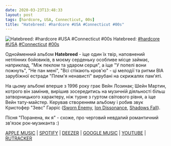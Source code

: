 ```yaml
---
date: 2020-03-23T13:48:33
layout: post
tags: [hardcore, USA, Connecticut, 00s]
title: "Hatebreed: #hardcore #USA #Connecticut #00s"
---
```

![Hatebreed: #hardcore #USA #Connecticut #00s](https://res.cloudinary.com/vast-space-unexplored/image/upload/photos/photo_924_23-03-2020_13-48-33.jpg)
Hatebreed: [#hardcore](/tags/#hardcore) [#USA](/tags/#USA) [#Connecticut](/tags/#Connecticut) [#00s](/tags/#00s)

Однойменний альбом **Hatebreed** - іще один їх твір, наповнений нетлінних бойовиків, в моєму серденьку особливе місце займає, наприклад, &quot;Між пеклом та ударом серця&quot;, а іще &quot;У попелі вони пожнуть&quot;, &quot;Не пан мені&quot;, &quot;Всі стікають кров&#39;ю&quot; - ці мелодії та ритми ВІА зарубіжної естради &quot;Плем&#39;я ненависті&quot; вирубані на скрижалях пам&#39;яті.

На цьому альбомі вперше з 1996 року грає Вейн Лозинак; Шейн Мартин, котрого він замінив, вирішив зосередитись на музичній діяльності більш затворницького характеру, ніж турне з гуртом світового рівня, а іще Вейн тату-майстер. Керував створенням альбому і робив звук Кристофер &quot;Зевс&quot; Гарріс ([Sworn Enemy](/2019-11-25-sworn-enemy--metallic-hardcore-crossover-usa-new-york), [Ion Dissonance](/2020-01-19-ion-dissonance--mathcore-math-metal-canada-quebec), [Shadows Fall](/2020-03-21-shadows-fall--metalcore-usa-massachusetts-00s-)).

Пісня &quot;Поранена, як я&quot; - схоже, про черговий невдалий романтичний зв&#39;язок рок-музиканта :)

[APPLE MUSIC](https://music.apple.com/ru/album/hatebreed/332576800) \| [SPOTIFY](https://open.spotify.com/album/7lxWfXZ7aOVdP2TfjRpq9Q) \| [DEEZER](https://www.deezer.com/album/399161?utm_source=deezer&amp;utm_content=album-399161&amp;utm_term=1601611822_1584963990&amp;utm_medium=web) \| [GOOGLE MUSIC](https://play.google.com/music/m/Badhye235yim7bxsqqbgotadjne?t=Hatebreed_-_Hatebreed) \| [YOUTUBE](https://www.youtube.com/playlist?list=PL8307A41F0DC8D304) \| [RUTRACKER](https://rutracker.org/forum/viewtopic.php?t=2139233)